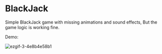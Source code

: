 # BlackJack
Simple BlackJack game with missing animations and sound effects, But the game logic is working fine.

Demo:


![ezgif-3-4e8b4e58b1](https://github.com/kamran2malik4/BlackJack/assets/119792582/dedaacdd-69c9-426d-ac37-2194c5cce106)
